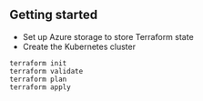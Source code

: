 ## Getting started

- Set up Azure storage to store Terraform state
- Create the Kubernetes cluster

```
terraform init
terraform validate
terraform plan
terraform apply
```
